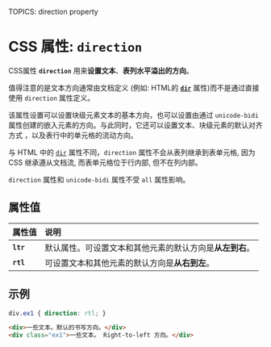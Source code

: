 TOPICS: direction property

# CSS 属性: `direction`

CSS属性 **`direction`** 用来**设置文本**、**表列水平溢出的方向**。

值得注意的是文本方向通常由文档定义 (例如: HTML的 [**`dir`**](/zh-hans/webfrontend/dir_attribute) 属性)而不是通过直接使用 `direction`
属性定义。

该属性设置可以设置块级元素文本的基本方向，也可以设置由通过 `unicode-bidi`属性创建的嵌入元素的方向。与此同时，它还可以设置文本、块级元素的默认对齐方式 ，以及表行中的单元格的流动方向。

与 HTML 中的 [`dir`](/zh-hans/webfrontend/dir_attribute) 属性不同，`direction` 属性不会从表列继承到表单元格, 因为 CSS 继承遵从文档流,
而表单元格位于行内部, 但不在列内部。

`direction` 属性和 `unicode-bidi` 属性不受 `all` 属性影响。

## 属性值

| 属性值 | 说明 |
| :--- | :--- |
| **`ltr`** | 默认属性。可设置文本和其他元素的默认方向是**从左到右**。|
| **`rtl`** | 可设置文本和其他元素的默认方向是**从右到左**。|

## 示例

```css
div.ex1 { direction: rtl; }
```

```html
<div>一些文本。默认的书写方向。</div>
<div class="ex1">一些文本。 Right-to-left 方向。</div>
```
